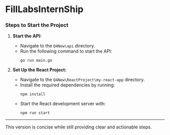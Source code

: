 # FillLabsInternShip


### Steps to Start the Project

1. **Start the API:**
   - Navigate to the `Q4New\api` directory.
   - Run the following command to start the API:
     ```
     go run main.go
     ```

2. **Set Up the React Project:**
   - Navigate to the `Q4New\ReactProject\my-react-app` directory.
   - Install the required dependencies by running:
     ```
     npm install
     ```
   - Start the React development server with:
     ```
     npm run start
     ```

---

This version is concise while still providing clear and actionable steps.